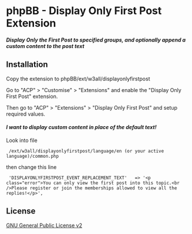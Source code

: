 # phpBB - Display Only First Post Extension
##### Display Only the First Post to specified groups, and optionally append a custom content to the post text

## Installation

Copy the extension to phpBB/ext/w3all/displayonlyfirstpost

Go to "ACP" > "Customise" > "Extensions" and enable the "Display Only First Post" extension.

Then go to "ACP" > "Extensions" > "Display Only First Post" and setup required values.


#### *I want to display custom content in place of the default text!*
Look into file

     /ext/w3all/displayonlyfirstpost/language/en (or your active language)/common.php
   
then change this line

     'DISPLAYONLYFIRSTPOST_EVENT_REPLACEMENT_TEXT'   => '<p class="error">You can only view the first post into this topic.<br />Please register or join the memberships allowed to view all the replies!</p>',


## License

[GNU General Public License v2](license.txt)

